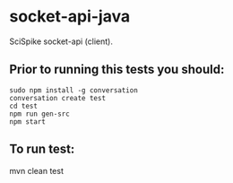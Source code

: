 # socket-api-java
SciSpike socket-api (client).

## Prior to running this tests you should:

```
sudo npm install -g conversation 
conversation create test
cd test
npm run gen-src
npm start
```

## To run test:
mvn clean test